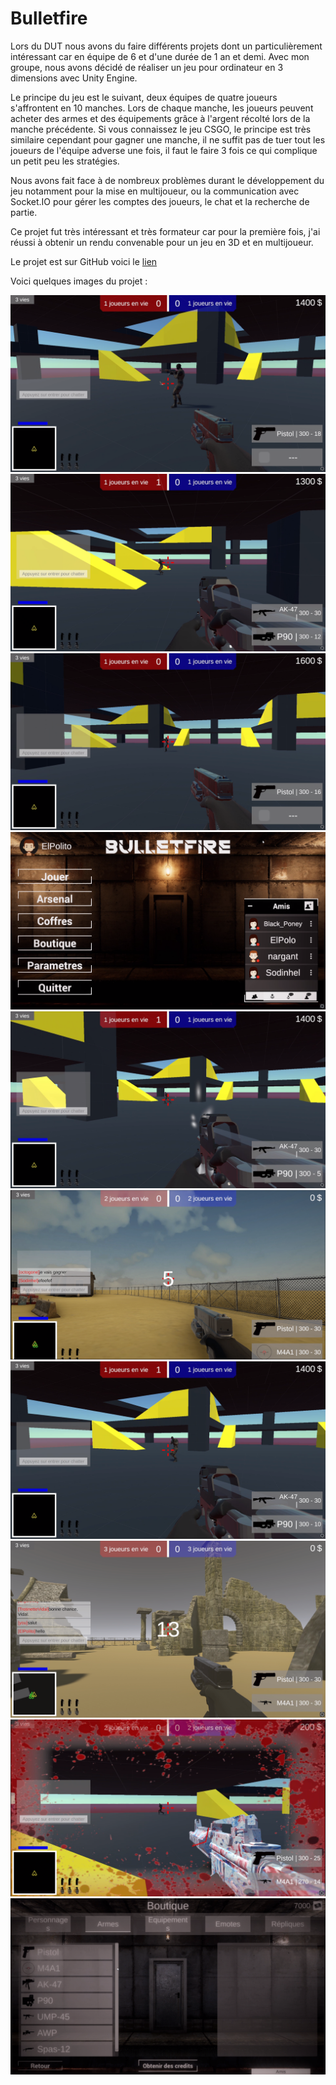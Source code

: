 # Bulletfire

Lors du DUT nous avons du faire différents projets dont un particulièrement intéressant car en équipe de 6 et d'une durée de 1 an et demi. Avec mon groupe, nous avons décidé de réaliser un jeu pour ordinateur en 3 dimensions avec Unity Engine.

Le principe du jeu est le suivant, deux équipes de quatre joueurs s'affrontent en 10 manches. Lors de chaque manche, les joueurs peuvent acheter des armes et des équipements grâce à l'argent récolté lors de la manche précédente. Si vous connaissez le jeu CSGO, le principe est très similaire cependant pour gagner une manche, il ne suffit pas de tuer tout les joueurs de l'équipe adverse une fois, il faut le faire 3 fois ce qui complique un petit peu les stratégies.

Nous avons fait face à de nombreux problèmes durant le développement du jeu notamment pour la mise en multijoueur, ou la communication avec Socket.IO pour gérer les comptes des joueurs, le chat et la recherche de partie.

Ce projet fut très intéressant et très formateur car pour la première fois, j'ai réussi à obtenir un rendu convenable pour un jeu en 3D et en multijoueur.

Le projet est sur GitHub voici le [lien](https://github.com/bulletfire-team)

Voici quelques images du projet :

![](/assets/medias/bf-2.png)
![](/assets/medias/bf-3.png)
![](/assets/medias/bf-4.png)
![](/assets/medias/bf-5.png)
![](/assets/medias/bf-6.png)
![](/assets/medias/bf-8.png)
![](/assets/medias/bf-9.png)
![](/assets/medias/bf-10.png)
![](/assets/medias/bf-11.png)
![](/assets/medias/bf-12.png)
